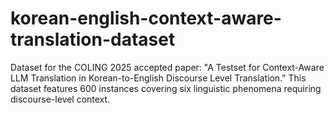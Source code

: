 # korean-english-context-aware-translation-dataset
Dataset for the COLING 2025 accepted paper: "A Testset for Context-Aware LLM Translation in Korean-to-English Discourse Level Translation." This dataset features 600 instances covering six linguistic phenomena requiring discourse-level context.
